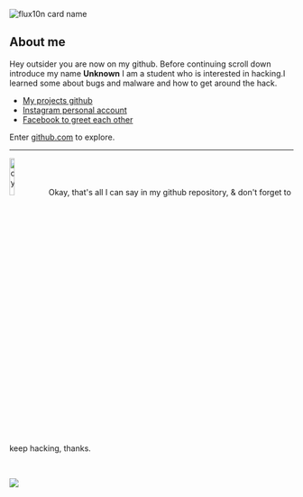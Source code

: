 ![flux10n card name](https://cardivo.vercel.app/api?name=FLUX10N&description=Hanyalah%20manusia%20biasa%20yang%20tertarik%20akan%20dunia%20cyber.&image=https://telegra.ph/file/236aa67218d6820f18d68.png&backgroundColor=%23ecf0f1&twitter=zuck&instagram=zuck&github=flux10n&pattern=leaf&colorPattern=%23eaeaea)

## About me

Hey outsider you are now on my github. Before continuing scroll down introduce my name **Unknown** I am a student who is interested in hacking.I learned some about bugs and malware and how to get around the hack.

* [My projects github](?)
* [Instagram personal account](?)
* [Facebook to greet each other](?)

Enter [github.com](https://github.com/login) to explore.

----

<img src="https://telegra.ph/file/adc3ce677a2ee93fe7ab5.gif" width="13%" alt="oy"> Okay, that's all I can say in my github repository, & don't forget to keep hacking, thanks.

<br>

![](https://komarev.com/ghpvc/?username=flux10n)
